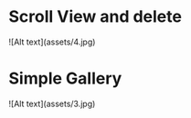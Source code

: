 <h1>Scroll View and delete</h1>
![Alt text](assets/4.jpg)
<h1>Simple Gallery</h1>
![Alt text](assets/3.jpg)